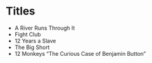 # Titles
- A River Runs Through It
- Fight Club
- 12 Years a Slave
- The Big Short
- 12 Monkeys
“The Curious Case of Benjamin Button”
